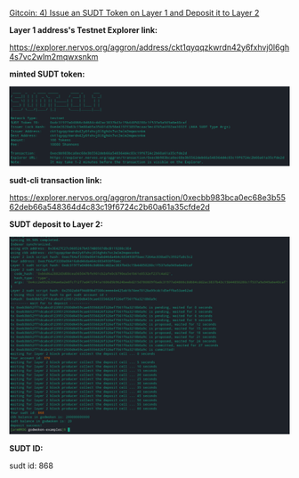 [Gitcoin: 4) Issue an SUDT Token on Layer 1 and Deposit it to Layer 2](https://gitcoin.co/issue/nervosnetwork/grants/5/100026211)


**Layer 1 address's Testnet Explorer link:**
    
https://explorer.nervos.org/aggron/address/ckt1qyqqzkwrdn42y6fxhvj0l6gh4s7vc2wlm2mqwxsnkm

**minted SUDT token:**

![minted SUDT token screenshot](./mintedtoken.png)

**sudt-cli transaction link:**

https://explorer.nervos.org/aggron/transaction/0xecbb983bca0ec68e3b5562deb66a548364d4c83c19f6724c2b60a61a35cfde2d

**SUDT deposit to Layer 2:**

![SUDT deposit to Layer 2](./layer2sudt.png)

**SUDT ID:**

sudt id: 868
